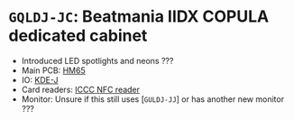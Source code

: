 # `GQLDJ-JC`: Beatmania IIDX COPULA dedicated cabinet

* Introduced LED spotlights and neons ???
* Main PCB: [HM65](../boards.md#hm65)
* IO: [KDE-J](../io.md#kde-j)
* Card readers: [ICCC NFC reader](../io.md#iccc)
* Monitor: Unsure if this still uses [`GULDJ-JJ`] or has another new monitor ???
